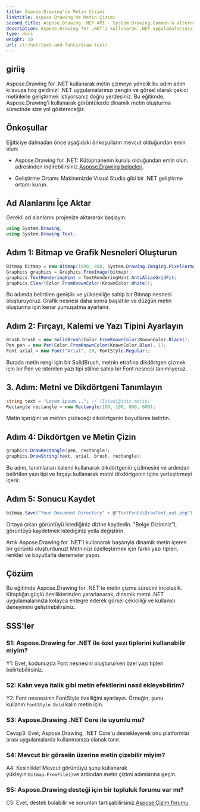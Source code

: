 ```yaml
---
title: Aspose.Drawing'de Metin Çizimi
linktitle: Aspose.Drawing'de Metin Çizimi
second_title: Aspose.Drawing .NET API - System.Drawing.Common'a alternatif
description: Aspose.Drawing for .NET'i kullanarak .NET uygulamalarınızı dinamik metinlerle geliştirin. Metin çizmek, yazı tiplerini özelleştirmek ve görsel olarak çekici görseller oluşturmak için adım adım kılavuzumuzu izleyin.
type: docs
weight: 10
url: /tr/net/text-and-fonts/draw-text/
---
```

## giriiş

Aspose.Drawing for .NET kullanarak metin çizmeye yönelik bu adım adım kılavuza hoş geldiniz! .NET uygulamalarınızı zengin ve görsel olarak çekici metinlerle geliştirmek istiyorsanız doğru yerdesiniz. Bu eğitimde, Aspose.Drawing'i kullanarak görüntülerde dinamik metin oluşturma sürecinde size yol göstereceğiz.

## Önkoşullar

Eğiticiye dalmadan önce aşağıdaki önkoşulların mevcut olduğundan emin olun:

-  Aspose.Drawing for .NET: Kütüphanenin kurulu olduğundan emin olun. adresinden indirebilirsiniz.[Aspose.Drawing belgeleri](https://reference.aspose.com/drawing/net/).

- Geliştirme Ortamı: Makinenizde Visual Studio gibi bir .NET geliştirme ortamı kurun.

## Ad Alanlarını İçe Aktar

Gerekli ad alanlarını projenize aktararak başlayın:

```csharp
using System.Drawing;
using System.Drawing.Text;
```

## Adım 1: Bitmap ve Grafik Nesneleri Oluşturun

```csharp
Bitmap bitmap = new Bitmap(1000, 800, System.Drawing.Imaging.PixelFormat.Format32bppPArgb);
Graphics graphics = Graphics.FromImage(bitmap);
graphics.TextRenderingHint = TextRenderingHint.AntiAliasGridFit;
graphics.Clear(Color.FromKnownColor(KnownColor.White));
```

Bu adımda belirtilen genişlik ve yüksekliğe sahip bir Bitmap nesnesi oluşturuyoruz. Grafik nesnesi daha sonra başlatılır ve düzgün metin oluşturma için kenar yumuşatma ayarlanır.

## Adım 2: Fırçayı, Kalemi ve Yazı Tipini Ayarlayın

```csharp
Brush brush = new SolidBrush(Color.FromKnownColor(KnownColor.Black));
Pen pen = new Pen(Color.FromKnownColor(KnownColor.Blue), 1);
Font arial = new Font("Arial", 20, FontStyle.Regular);
```

Burada metin rengi için bir SolidBrush, metnin etrafına dikdörtgen çizmek için bir Pen ve istenilen yazı tipi stiline sahip bir Font nesnesi tanımlıyoruz.

## 3. Adım: Metni ve Dikdörtgeni Tanımlayın

```csharp
string text = "Lorem ipsum..."; // (İstediğiniz metin)
Rectangle rectangle = new Rectangle(100, 100, 800, 600);
```

Metin içeriğini ve metnin çizileceği dikdörtgenin boyutlarını belirtin.

## Adım 4: Dikdörtgen ve Metin Çizin

```csharp
graphics.DrawRectangle(pen, rectangle);
graphics.DrawString(text, arial, brush, rectangle);
```

Bu adım, tanımlanan kalemi kullanarak dikdörtgenin çizilmesini ve ardından belirtilen yazı tipi ve fırçayı kullanarak metni dikdörtgenin içine yerleştirmeyi içerir.

## Adım 5: Sonucu Kaydet

```csharp
bitmap.Save("Your Document Directory" + @"TextFonts\DrawText_out.png");
```

Ortaya çıkan görüntüyü istediğiniz dizine kaydedin. "Belge Dizininiz"i, görüntüyü kaydetmek istediğiniz yolla değiştirin.

Artık Aspose.Drawing for .NET'i kullanarak başarıyla dinamik metin içeren bir görüntü oluşturdunuz! Metninizi özelleştirmek için farklı yazı tipleri, renkler ve boyutlarla denemeler yapın.

## Çözüm

Bu eğitimde Aspose.Drawing for .NET'te metin çizme sürecini inceledik. Kitaplığın güçlü özelliklerinden yararlanarak, dinamik metni .NET uygulamalarınıza kolayca entegre ederek görsel çekiciliği ve kullanıcı deneyimini geliştirebilirsiniz.

## SSS'ler

### S1: Aspose.Drawing for .NET ile özel yazı tiplerini kullanabilir miyim?

Y1: Evet, kodunuzda Font nesnesini oluştururken özel yazı tipleri belirtebilirsiniz.

### S2: Kalın veya italik gibi metin efektlerini nasıl ekleyebilirim?

 Y2: Font nesnesinin FontStyle özelliğini ayarlayın. Örneğin, şunu kullanın:`FontStyle.Bold` kalın metin için.

### S3: Aspose.Drawing .NET Core ile uyumlu mu?

Cevap3: Evet, Aspose.Drawing, .NET Core'u destekleyerek onu platformlar arası uygulamalarda kullanmanıza olanak tanır.

### S4: Mevcut bir görselin üzerine metin çizebilir miyim?

 A4: Kesinlikle! Mevcut görüntüyü şunu kullanarak yükleyin:`Bitmap.FromFile()`ve ardından metin çizimi adımlarına geçin.

### S5: Aspose.Drawing desteği için bir topluluk forumu var mı?

 C5: Evet, destek bulabilir ve sorunları tartışabilirsiniz.[Aspose.Çizim forumu](https://forum.aspose.com/c/diagram/17).